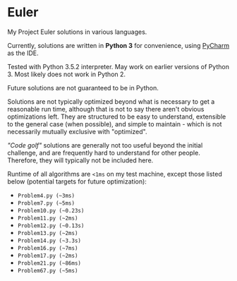 # Euler
My Project Euler solutions in various languages. 

Currently, solutions are written in **Python 3** for convenience, using [PyCharm](https://www.jetbrains.com/pycharm/) as the IDE.

Tested with Python 3.5.2 interpreter. May work on earlier versions of Python 3. Most likely does not work in Python 2.

Future solutions are not guaranteed to be in Python. 

Solutions are not typically optimized beyond what is necessary to get a reasonable run time, although that is not to say there aren't obvious optimizations left. They are structured to be easy to understand, extensible to the general case (when possible), and simple to maintain - which is not necessarily mutually exclusive with "optimized".
 
_"Code golf"_ solutions are generally not too useful beyond the initial challenge, and are frequently hard to understand for other people. Therefore, they will typically not be included here. 

Runtime of all algorithms are `<1ms` on my test machine, except those listed below (potential targets for future optimization):

* `Problem4.py (~3ms)`
* `Problem7.py (~5ms)`
* `Problem10.py (~0.23s)`
* `Problem11.py (~2ms)`
* `Problem12.py (~0.13s)`
* `Problem13.py (~2ms)`
* `Problem14.py (~3.3s)`
* `Problem16.py (~7ms)`
* `Problem17.py (~2ms)`
* `Problem21.py (~86ms)`
* `Problem67.py (~5ms)`
